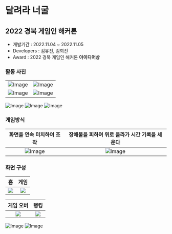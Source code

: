 # 달려라 너굴
## 2022 경북 게임인 해커톤
- 개발기간 : 2022.11.04 ~ 2022.11.05
- Developers : 김유진, 김희진
- Award : 2022 경북 게임인 해커톤 **아이디어상**

### 활동 사진
|        |        |
|:------:|:------:|
| ![Image](https://github.com/user-attachments/assets/0576f1eb-35e2-47ca-ab83-1b5c55e18e81) | ![Image](https://github.com/user-attachments/assets/ad18090a-e979-4373-a8a4-359e5b66ed52) |
| ![Image](https://github.com/user-attachments/assets/f5b16088-f1f0-4775-a221-ea8b8acea80a) | ![Image](https://github.com/user-attachments/assets/6fd9c694-8fba-4ff0-ba0c-24c92649a2f8) |



![Image](https://github.com/user-attachments/assets/0a0dddf4-9198-4fb3-965c-f129664c339d)
![Image](https://github.com/user-attachments/assets/34014231-0deb-4d24-b27a-aed439192c2a)
![Image](https://github.com/user-attachments/assets/b45c4a04-0404-4aea-9769-8183897a688a)

### 게임방식

| 화면을 연속 터치하여 조작	 | 장애물을 피하며 위로 올라가 시간 기록을 세운다 |
|:--------:|:--------:|
| ![Image](https://github.com/user-attachments/assets/4c304490-8bc9-4bf1-97ec-bf2b8e0e4246) | ![Image](https://github.com/user-attachments/assets/4550cbfe-d7ab-4222-8920-71ba5a44f3a5) |

### 화면 구성

| 홈 | 게임 |
|:--:|:--:|
| ![](https://github.com/user-attachments/assets/0bd9214f-722d-49a5-a75d-3de8c85e0a1d) |![](https://github.com/user-attachments/assets/f9f0263d-f315-440a-8920-462fcd174e57) |

| 게임 오버 | 랭킹 |
|:--:|:--:|
| ![](https://github.com/user-attachments/assets/9c6c9c8d-9e7c-4f6c-b961-6b24600a9dfc) | ![](https://github.com/user-attachments/assets/e3f13465-993e-4330-97a6-18f10cc78c3b) |

![Image](https://github.com/user-attachments/assets/49250d54-1fbf-446e-b15c-db8131c5a0e5)
![Image](https://github.com/user-attachments/assets/ba3749fb-c6dd-4d71-9fb5-0167520b31e6)
